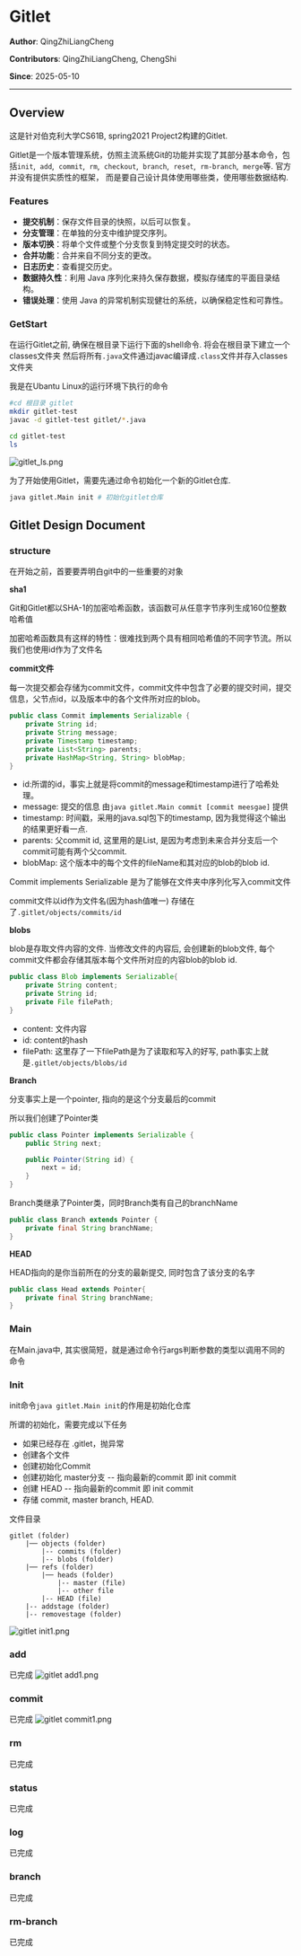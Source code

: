 
# Gitlet
**Author**: QingZhiLiangCheng

**Contributors**: QingZhiLiangCheng, ChengShi

**Since**: 2025-05-10

---
## Overview
这是针对伯克利大学CS61B, spring2021 Project2构建的Gitlet.

Gitlet是一个版本管理系统，仿照主流系统Git的功能并实现了其部分基本命令，包括`init`,  `add`,  `commit`,  `rm`,  `checkout`,  `branch`,  `reset`,  `rm-branch`,  `merge`等. 官方并没有提供实质性的框架， 而是要自己设计具体使用哪些类，使用哪些数据结构.

### Features
- **提交机制**：保存文件目录的快照，以后可以恢复。
- **分支管理**：在单独的分支中维护提交序列。
- **版本切换**：将单个文件或整个分支恢复到特定提交时的状态。
- **合并功能**：合并来自不同分支的更改。
- **日志历史**：查看提交历史。
- **数据持久性**：利用 Java 序列化来持久保存数据，模拟存储库的平面目录结构。
- **错误处理**：使用 Java 的异常机制实现健壮的系统，以确保稳定性和可靠性。

### GetStart
在运行Gitlet之前, 确保在根目录下运行下面的shell命令. 将会在根目录下建立一个classes文件夹 然后将所有`.java`文件通过javac编译成`.class`文件并存入classes文件夹

我是在Ubantu Linux的运行环境下执行的命令
```bash
#cd 根目录 gitlet
mkdir gitlet-test
javac -d gitlet-test gitlet/*.java
```

```bash
cd gitlet-test
ls
```

![gitlet_ls.png](note%2Fattachment%2Fgitlet_ls.png)

为了开始使用Gitlet，需要先通过命令初始化一个新的Gitlet仓库.
```bash
java gitlet.Main init # 初始化gitlet仓库
```

## Gitlet Design Document



### structure

在开始之前，首要要弄明白git中的一些重要的对象

**sha1**

Git和Gitlet都以SHA-1的加密哈希函数，该函数可从任意字节序列生成160位整数哈希值

加密哈希函数具有这样的特性：很难找到两个具有相同哈希值的不同字节流。所以我们也使用id作为了文件名


**commit文件**

每一次提交都会存储为commit文件，commit文件中包含了必要的提交时间，提交信息，父节点id，以及版本中的各个文件所对应的blob。

```java
public class Commit implements Serializable {
    private String id;
    private String message;
    private Timestamp timestamp;
    private List<String> parents;
    private HashMap<String, String> blobMap;
}
```

- id:所谓的id，事实上就是将commit的message和timestamp进行了哈希处理。 
- message: 提交的信息 由`java gitlet.Main commit [commit meesgae]` 提供
- timestamp: 时间戳，采用的java.sql包下的timestamp, 因为我觉得这个输出的结果更好看一点.
- parents: 父commit id, 这里用的是List, 是因为考虑到未来合并分支后一个commit可能有两个父commit.
- blobMap: 这个版本中的每个文件的fileName和其对应的blob的blob id.

Commit implements Serializable 是为了能够在文件夹中序列化写入commit文件

commit文件以id作为文件名(因为hash值唯一) 存储在了`.gitlet/objects/commits/id`

**blobs**

blob是存取文件内容的文件. 当修改文件的内容后, 会创建新的blob文件, 每个commit文件都会存储其版本每个文件所对应的内容blob的blob id.
```java
public class Blob implements Serializable{
    private String content;
    private String id;
    private File filePath;
}
```
- content: 文件内容
- id: content的hash
- filePath: 这里存了一下filePath是为了读取和写入的好写, path事实上就是`.gitlet/objects/blobs/id`

**Branch**

分支事实上是一个pointer, 指向的是这个分支最后的commit

所以我们创建了Pointer类
```java
public class Pointer implements Serializable {
    public String next;

    public Pointer(String id) {
        next = id;
    }
}
```
Branch类继承了Pointer类，同时Branch类有自己的branchName
```java
public class Branch extends Pointer {
    private final String branchName;
}
```

**HEAD**

HEAD指向的是你当前所在的分支的最新提交, 同时包含了该分支的名字

```java
public class Head extends Pointer{
    private final String branchName;
}
```


### Main

在Main.java中, 其实很简短，就是通过命令行args判断参数的类型以调用不同的命令

### Init

init命令`java gitlet.Main init`的作用是初始化仓库

所谓的初始化，需要完成以下任务

- 如果已经存在 .gitlet，抛异常
- 创建各个文件
- 创建初始化Commit
- 创建初始化 master分支 -- 指向最新的commit 即 init commit
- 创建 HEAD -- 指向最新的commit  即 init commit
- 存储 commit, master branch, HEAD.

文件目录
```
gitlet (folder)
    |── objects (folder)
        |-- commits (folder)
        |-- blobs (folder)
    |── refs (folder)
        |── heads (folder)
            |-- master (file)
            |-- other file      
        |-- HEAD (file)
    |-- addstage (folder)   
    |-- removestage (folder)
```

![gitlet init1.png](note%2Fattachment%2Fgitlet%20init1.png)

### add
已完成
![gitlet add1.png](note%2Fattachment%2Fgitlet%20add1.png)

### commit
已完成
![gitlet commit1.png](note%2Fattachment%2Fgitlet%20commit1.png)

### rm
已完成

### status
已完成

### log
已完成

### branch
已完成

### rm-branch
已完成




